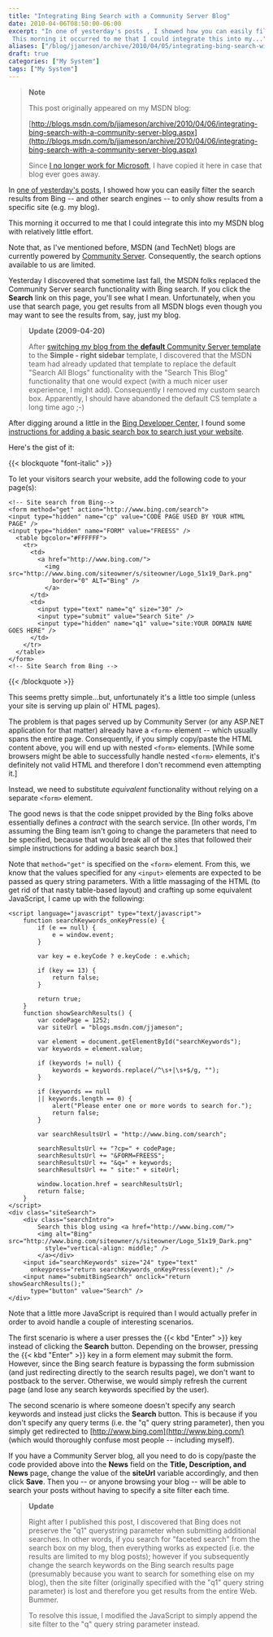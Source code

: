 ```yaml
---
title: "Integrating Bing Search with a Community Server Blog"
date: 2010-04-06T08:50:00-06:00
excerpt: "In one of yesterday's posts , I showed how you can easily filter the search results from Bing -- and other search engines -- to only show results from a specific site (e.g. my blog). 
 This morning it occurred to me that I could integrate this into my..."
aliases: ["/blog/jjameson/archive/2010/04/05/integrating-bing-search-with-a-community-server-blog.aspx", "/blog/jjameson/archive/2010/04/06/integrating-bing-search-with-a-community-server-blog.aspx"]
draft: true
categories: ["My System"]
tags: ["My System"]
---
```


> **Note**
>
> This post originally appeared on my MSDN blog:
>
> [http://blogs.msdn.com/b/jjameson/archive/2010/04/06/integrating-bing-search-with-a-community-server-blog.aspx](http://blogs.msdn.com/b/jjameson/archive/2010/04/06/integrating-bing-search-with-a-community-server-blog.aspx)
>
> Since
> [I no longer work for Microsoft](/blog/jjameson/2011/09/02/last-day-with-microsoft),
> I have copied it here in case that blog ever goes away.

In
[one of yesterday's posts](/blog/jjameson/2010/04/05/narrowing-search-results-to-a-specific-site-e-g-my-blog),
I showed how you can easily filter the search results from Bing -- and other
search engines -- to only show results from a specific site (e.g. my blog).

This morning it occurred to me that I could integrate this into my MSDN blog
with relatively little effort.

Note that, as I've mentioned before, MSDN (and TechNet) blogs are currently
powered by [Community Server](http://en.wikipedia.org/wiki/Community_Server).
Consequently, the search options available to us are limited.

Yesterday I discovered that sometime last fall, the MSDN folks replaced the
Community Server search functionality with Bing search. If you click the
**Search** link on this page, you'll see what I mean. Unfortunately, when you
use that search page, you get results from all MSDN blogs even though you may
want to see the results from, say, just my blog.

> **Update (2009-04-20)**
>
> After
> [switching my blog from the **default** Community Server template](/blog/jjameson/2010/04/19/new-blog-template-and-styling)
> to the **Simple - right sidebar** template, I discovered that the MSDN team
> had already updated that template to replace the default "Search All Blogs"
> functionality with the "Search This Blog" functionality that one would expect
> (with a much nicer user experience, I might add). Consequently I removed my
> custom search box. Apparently, I should have abandoned the default CS template
> a long time ago ;-)

After digging around a little in the
[Bing Developer Center](http://www.bing.com/developers), I found some
[instructions for adding a basic search box to search just your website](http://help.live.com/help.aspx?project=WL_Webmasters&querytype=keyword&query=hcraescisab&mkt=en-us).

Here's the gist of it:

{{< blockquote "font-italic" >}}

To let your visitors search your website, add the following code to your page(s):

```
<!-- Site search from Bing-->
<form method="get" action="http://www.bing.com/search">
<input type="hidden" name="cp" value="CODE PAGE USED BY YOUR HTML PAGE" />
<input type="hidden" name="FORM" value="FREESS" />
  <table bgcolor="#FFFFFF">
    <tr>
      <td>
        <a href="http://www.bing.com/">
          <img src="http://www.bing.com/siteowner/s/siteowner/Logo_51x19_Dark.png"
            border="0" ALT="Bing" />
          </a>
      </td>
      <td>
        <input type="text" name="q" size="30" />
        <input type="submit" value="Search Site" />
        <input type="hidden" name="q1" value="site:YOUR DOMAIN NAME GOES HERE" />
      </td>
    </tr>
  </table>
</form>
<!-- Site Search from Bing -->
```

{{< /blockquote >}}

This seems pretty simple...but, unfortunately it's a little too simple (unless
your site is serving up plain ol' HTML pages).

The problem is that pages served up by Community Server (or any ASP.NET
application for that matter) already have a `<form>` element -- which usually
spans the entire page. Consequently, if you simply copy/paste the HTML content
above, you will end up with nested `<form>` elements. [While some browsers might
be able to successfully handle nested `<form>` elements, it's definitely not
valid HTML and therefore I don't recommend even attempting it.]

Instead, we need to substitute *equivalent* functionality without relying on a
separate `<form>` element.

The good news is that the code snippet provided by the Bing folks above
essentially defines a *contract* with the search service. [In other words, I'm
assuming the Bing team isn't going to change the parameters that need to be
specified, because that would break all of the sites that followed their simple
instructions for adding a basic search box.]

Note that `method="get"` is specified on the `<form>` element. From this, we
know that the values specified for any `<input>` elements are expected to be
passed as query string parameters. With a little massaging of the HTML (to get
rid of that nasty table-based layout) and crafting up some equivalent
JavaScript, I came up with the following:

```
<script language="javascript" type="text/javascript">
    function searchKeywords_onKeyPress(e) {
        if (e == null) {
            e = window.event;
        }

        var key = e.keyCode ? e.keyCode : e.which;

        if (key == 13) {
            return false;
        }

        return true;
    }
    function showSearchResults() {
        var codePage = 1252;
        var siteUrl = "blogs.msdn.com/jjameson";

        var element = document.getElementById("searchKeywords");
        var keywords = element.value;

        if (keywords != null) {
            keywords = keywords.replace(/^\s+|\s+$/g, "");
        }

        if (keywords == null
        || keywords.length == 0) {
            alert("Please enter one or more words to search for.");
            return false;
        }

        var searchResultsUrl = "http://www.bing.com/search";

        searchResultsUrl += "?cp=" + codePage;
        searchResultsUrl += "&FORM=FREESS";
        searchResultsUrl += "&q=" + keywords;
        searchResultsUrl += " site:" + siteUrl;

        window.location.href = searchResultsUrl;
        return false;
    }
</script>
<div class="siteSearch">
    <div class="searchIntro">
        Search this blog using <a href="http://www.bing.com/">
        <img alt="Bing" src="http://www.bing.com/siteowner/s/siteowner/Logo_51x19_Dark.png"
          style="vertical-align: middle;" />
        </a></div>
    <input id="searchKeywords" size="24" type="text"
      onkeypress="return searchKeywords_onKeyPress(event);" />
    <input name="submitBingSearch" onclick="return showSearchResults();"
      type="button" value="Search" />
</div>
```

Note that a little more JavaScript is required than I would actually prefer in
order to avoid handle a couple of interesting scenarios.

The first scenario is where a user presses the {{< kbd "Enter" >}} key instead
of clicking the **Search** button. Depending on the browser, pressing the {{<
kbd "Enter" >}} key in a form element may submit the form. However, since the
Bing search feature is bypassing the form submission (and just redirecting
directly to the search results page), we don't want to postback to the server.
Otherwise, we would simply refresh the current page (and lose any search
keywords specified by the user).

The second scenario is where someone doesn't specify any search keywords and
instead just clicks the **Search** button. This is because if you don't specify
any query terms (i.e. the "q" query string parameter), then you simply get
redirected to [http://www.bing.com](http://www.bing.com/) (which would
thoroughly confuse most people -- including myself).

If you have a Community Server blog, all you need to do is copy/paste the code
provided above into the **News** field on the **Title, Description, and News**
page, change the value of the **siteUrl** variable accordingly, and then click
**Save**. Then you -- or anyone browsing your blog -- will be able to search
your posts without having to specify a site filter each time.

> **Update**
>
> Right after I published this post, I discovered that Bing does not preserve
> the "q1" querystring parameter when submitting additional searches. In other
> words, if you search for "faceted search" from the search box on my blog, then
> everything works as expected (i.e. the results are limited to my blog posts);
> however if you subsequently change the search keywords on the Bing search
> results page (presumably because you want to search for something else on my
> blog), then the site filter (originally specified with the "q1" query string
> parameter) is lost and therefore you get results from the entire Web. Bummer.
>
> To resolve this issue, I modified the JavaScript to simply append the site
> filter to the "q" query string parameter instead.

